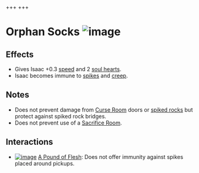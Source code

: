 +++
+++

 # Orphan Socks ![image](/image/Orphan_Socks.png) 

Effects
---------


* Gives Isaac +0.3 [speed](/wiki/Speed "Speed") and 2 [soul hearts](/wiki/Health#Soul_Hearts "Health").
* Isaac becomes immune to [spikes](/wiki/Spikes "Spikes") and [creep](/wiki/Creep "Creep").


Notes
-------


* Does not prevent damage from [Curse Room](/wiki/Curse_Room "Curse Room") doors or [spiked rocks](/wiki/Rocks#Spiked_Rocks "Rocks") but protect against spiked rock bridges.
* Does not prevent use of a [Sacrifice Room](/wiki/Sacrifice_Room "Sacrifice Room").


Interactions
--------------


* [![image](/image/A_Pound_of_Flesh.png)](/wiki/A_Pound_of_Flesh "A Pound of Flesh") [A Pound of Flesh](/wiki/A_Pound_of_Flesh "A Pound of Flesh"): Does not offer immunity against spikes placed around pickups.


